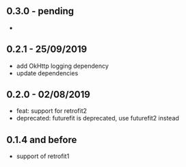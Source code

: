 
## 0.3.0 - pending

*	

## 0.2.1 - 25/09/2019

*	add OkHttp logging dependency
*	update dependencies

## 0.2.0 - 02/08/2019

*	feat: support for retrofit2
*	deprecated: futurefit is deprecated, use futurefit2 instead

## 0.1.4 and before

*	support of retrofit1


